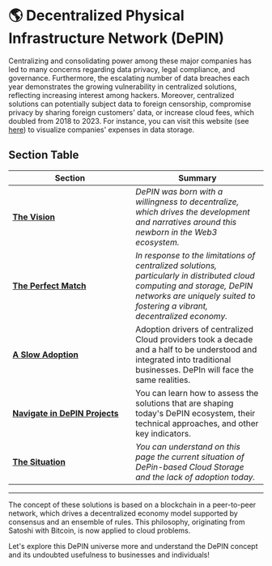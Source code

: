 # 🌎 Decentralized Physical Infrastructure Network (DePIN)

Centralizing and consolidating power among these major companies has led to many concerns regarding data privacy, legal compliance, and governance. Furthermore, the escalating number of data breaches each year demonstrates the growing vulnerability in centralized solutions, reflecting increasing interest among hackers. Moreover, centralized solutions can potentially subject data to foreign censorship, compromise privacy by sharing foreign customers' data, or increase cloud fees, which doubled from 2018 to 2023. For instance, you can visit this website (see [here](https://www.veritas.com/fr/fr/resources/dark-data#%7B%22sliderValue%22%3A0%2C%22companyName%22%3A%22%22%2C%22selectedCountry%22%3A%22USA%22%7D)) to visualize companies' expenses in data storage.

## Section Table

<table><thead><tr><th width="227">Section</th><th>Summary</th></tr></thead><tbody><tr><td><a href="the-vision.md"><strong>The Vision</strong></a></td><td><em>DePIN was born with a willingness to decentralize, which drives the development and narratives around this newborn in the Web3 ecosystem.</em></td></tr><tr><td><a href="the-perfect-match.md"><strong>The Perfect Match</strong></a></td><td><em>In response to the limitations of centralized solutions, particularly in distributed cloud computing and storage, DePIN networks are uniquely suited to fostering a vibrant, decentralized economy.</em></td></tr><tr><td><a href="a-slow-adoption.md"><strong>A Slow Adoption</strong></a></td><td>Adoption drivers of centralized Cloud providers took a decade and a half to be understood and integrated into traditional businesses. DePIn will face the same realities.</td></tr><tr><td><a href="navigate-in-depin-projects.md"><strong>Navigate in DePIN Projects</strong></a></td><td>You can learn how to assess the solutions that are shaping today's DePIN ecosystem, their technical approaches, and other key indicators.</td></tr><tr><td><a href="the-situation.md"><strong>The Situation</strong></a></td><td><em>You can understand on this page the current situation of DePin-based Cloud Storage and the lack of adoption today.</em></td></tr></tbody></table>

***

The concept of these solutions is based on a blockchain in a peer-to-peer network, which drives a decentralized economy model supported by consensus and an ensemble of rules. This philosophy, originating from Satoshi with Bitcoin, is now applied to cloud problems.

Let's explore this DePIN universe more and understand the DePIN concept and its undoubted usefulness to businesses and individuals!
